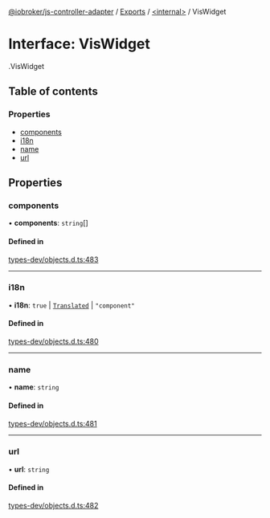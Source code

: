 [@iobroker/js-controller-adapter](../README.md) / [Exports](../modules.md) / [<internal\>](../modules/internal_.md) / VisWidget

# Interface: VisWidget

[<internal>](../modules/internal_.md).VisWidget

## Table of contents

### Properties

- [components](internal_.VisWidget.md#components)
- [i18n](internal_.VisWidget.md#i18n)
- [name](internal_.VisWidget.md#name)
- [url](internal_.VisWidget.md#url)

## Properties

### components

• **components**: `string`[]

#### Defined in

[types-dev/objects.d.ts:483](https://github.com/ioBroker/ioBroker.js-controller/blob/46b1734c/packages/types-dev/objects.d.ts#L483)

___

### i18n

• **i18n**: ``true`` \| [`Translated`](../modules/internal_.md#translated) \| ``"component"``

#### Defined in

[types-dev/objects.d.ts:480](https://github.com/ioBroker/ioBroker.js-controller/blob/46b1734c/packages/types-dev/objects.d.ts#L480)

___

### name

• **name**: `string`

#### Defined in

[types-dev/objects.d.ts:481](https://github.com/ioBroker/ioBroker.js-controller/blob/46b1734c/packages/types-dev/objects.d.ts#L481)

___

### url

• **url**: `string`

#### Defined in

[types-dev/objects.d.ts:482](https://github.com/ioBroker/ioBroker.js-controller/blob/46b1734c/packages/types-dev/objects.d.ts#L482)
